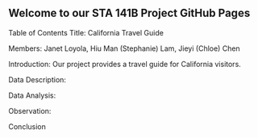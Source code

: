 ## Welcome to our STA 141B Project GitHub Pages

Table of Contents
Title: California Travel Guide

Members: Janet Loyola, Hiu Man (Stephanie) Lam, Jieyi (Chloe) Chen

Introduction: Our project provides a travel guide for California visitors.

Data Description:

Data Analysis:

Observation: 

Conclusion
